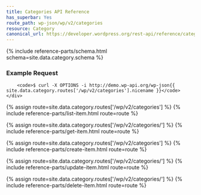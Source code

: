 ```yaml
---
title: Categories API Reference
has_superbar: Yes
route_path: wp-json/wp/v2/categories
resource: Category
canonical_url: https://developer.wordpress.org/rest-api/reference/categories/
---
```



<section class="route">
	<div class="primary">
		{% include reference-parts/schema.html schema=site.data.category.schema %}
	</div>
	<div class="secondary">
		<h3>Example Request</h3>

		<code>$ curl -X OPTIONS -i http://demo.wp-api.org/wp-json{{ site.data.category.routes['/wp/v2/categories'].nicename }}</code>
	</div>
</section>

{% assign route=site.data.category.routes['/wp/v2/categories'] %}
{% include reference-parts/list-item.html route=route %}

{% assign route=site.data.category.routes['/wp/v2/categories/<id>'] %}
{% include reference-parts/get-item.html route=route %}

{% assign route=site.data.category.routes['/wp/v2/categories'] %}
{% include reference-parts/create-item.html route=route %}

{% assign route=site.data.category.routes['/wp/v2/categories/<id>'] %}
{% include reference-parts/update-item.html route=route %}

{% assign route=site.data.category.routes['/wp/v2/categories/<id>'] %}
{% include reference-parts/delete-item.html route=route %}
